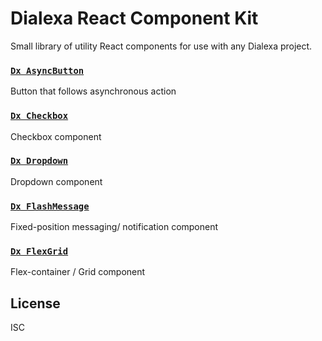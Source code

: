 # Dialexa React Component Kit
Small library of utility React components for use with any Dialexa project.

### [`Dx AsyncButton`](src/components/AsyncButton)
Button that follows asynchronous action

### [`Dx Checkbox`](src/components/Checkbox)
Checkbox component

### [`Dx Dropdown`](src/components/Dropdown)
Dropdown component

### [`Dx FlashMessage`](src/components/FlashMessage)
Fixed-position messaging/ notification component

### [`Dx FlexGrid`](src/components/FlexGrid)
Flex-container / Grid component

## License

ISC
